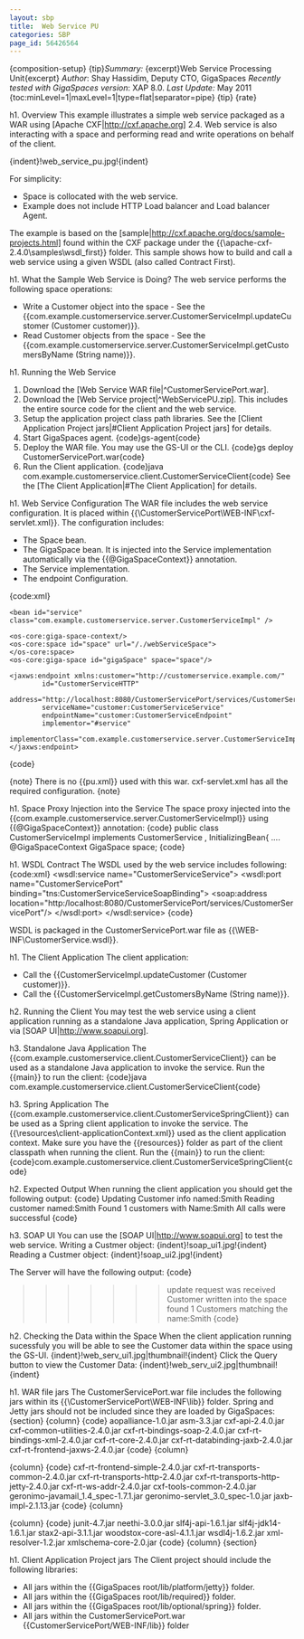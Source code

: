 ```yaml
---
layout: sbp
title:  Web Service PU
categories: SBP
page_id: 56426564
---
```


{composition-setup}
{tip}*Summary:* {excerpt}Web Service Processing Unit{excerpt}
*Author*: Shay Hassidim, Deputy CTO, GigaSpaces
*Recently tested with GigaSpaces version*: XAP 8.0.
*Last Update:* May 2011
{toc:minLevel=1|maxLevel=1|type=flat|separator=pipe}
{tip}
{rate}

h1. Overview
This example illustrates a simple web service packaged as a WAR using [Apache CXF|http://cxf.apache.org] 2.4. Web service is also interacting with a space and performing read and write operations on behalf of the client.

{indent}!web_service_pu.jpg!{indent}

For simplicity:
- Space is collocated with the web service.
- Example does not include HTTP Load balancer and Load balancer Agent.

The example is based on the [sample|http://cxf.apache.org/docs/sample-projects.html] found within the CXF package under the {{\apache-cxf-2.4.0\samples\wsdl_first}} folder. This sample shows how to build and call a web service using a given WSDL (also called Contract First).

h1. What the Sample Web Service is Doing?
The web service performs the following space operations:
- Write a Customer object into the space - See the {{com.example.customerservice.server.CustomerServiceImpl.updateCustomer (Customer customer)}}.
- Read Customer objects from the space - See the {{com.example.customerservice.server.CustomerServiceImpl.getCustomersByName (String name)}}.

h1. Running the Web Service
1. Download the [Web Service WAR file|^CustomerServicePort.war].
2. Download the [Web Service project|^WebServicePU.zip]. This includes the entire source code for the client and the web service.
3. Setup the application project class path libraries. See the [Client Application Project jars|#Client Application Project jars] for details.
4. Start GigaSpaces agent.
{code}gs-agent{code}
5. Deploy the WAR file. You may use the GS-UI or the CLI.
{code}gs deploy CustomerServicePort.war{code}
6. Run the Client application.
{code}java com.example.customerservice.client.CustomerServiceClient{code}
See the [The Client Application|#The Client Application] for details.

h1. Web Service Configuration
The WAR file includes the web service configuration. It is placed within {{\CustomerServicePort\WEB-INF\cxf-servlet.xml}}.
The configuration includes:
- The Space bean.
- The GigaSpace bean. It is injected into the Service implementation automatically via the {{@GigaSpaceContext}} annotation.
- The Service implementation.
- The endpoint Configuration.

{code:xml}
<?xml version="1.0" encoding="UTF-8"?>
<beans xmlns="http://www.springframework.org/schema/beans"
      	xmlns:xsi="http://www.w3.org/2001/XMLSchema-instance"
      	xmlns:jaxws="http://cxf.apache.org/jaxws"
      	xmlns:soap="http://cxf.apache.org/bindings/soap"
      	xmlns:os-core="http://www.openspaces.org/schema/core"
      	xmlns:os-events="http://www.openspaces.org/schema/events"
      	xmlns:os-remoting="http://www.openspaces.org/schema/remoting"
      	xsi:schemaLocation="
      	http://www.springframework.org/schema/beans http://www.springframework.org/schema/beans/spring-beans.xsd
        http://cxf.apache.org/bindings/soap http://cxf.apache.org/schemas/configuration/soap.xsd
        http://www.springframework.org/schema/context http://www.springframework.org/schema/context/spring-context.xsd
       	http://www.openspaces.org/schema/core http://www.openspaces.org/schema/8.0/core/openspaces-core.xsd
       	http://www.openspaces.org/schema/events http://www.openspaces.org/schema/8.0/events/openspaces-events.xsd
       	http://www.openspaces.org/schema/remoting http://www.openspaces.org/schema/8.0/remoting/openspaces-remoting.xsd
       	http://cxf.apache.org/jaxws http://cxf.apache.org/schemas/jaxws.xsd">

	<bean id="service" class="com.example.customerservice.server.CustomerServiceImpl" />

	<os-core:giga-space-context/>
  	<os-core:space id="space" url="/./webServiceSpace">
  	</os-core:space>
  	<os-core:giga-space id="gigaSpace" space="space"/>

  	<jaxws:endpoint xmlns:customer="http://customerservice.example.com/"
            id="CustomerServiceHTTP"
            address="http://localhost:8080/CustomerServicePort/services/CustomerServicePort"
            serviceName="customer:CustomerServiceService"
            endpointName="customer:CustomerServiceEndpoint"
            implementor="#service"
            implementorClass="com.example.customerservice.server.CustomerServiceImpl">
    </jaxws:endpoint>
</beans>
{code}

{note}
There is no {{pu.xml}} used with this war. cxf-servlet.xml has all the required configuration.
{note}

h1. Space Proxy Injection into the Service
The space proxy injected into the {{com.example.customerservice.server.CustomerServiceImpl}} using {{@GigaSpaceContext}} annotation:
{code}
public class CustomerServiceImpl implements CustomerService , InitializingBean{
....
    @GigaSpaceContext
    GigaSpace space;
{code}

h1. WSDL Contract
The WSDL used by the web service includes following:
{code:xml}
<wsdl:service name="CustomerServiceService">
	<wsdl:port name="CustomerServicePort" binding="tns:CustomerServiceServiceSoapBinding">
		<soap:address location="http:/localhost:8080/CustomerServicePort/services/CustomerServicePort"/>
	</wsdl:port>
</wsdl:service>
{code}

WSDL is packaged in the CustomerServicePort.war file as {{\WEB-INF\CustomerService.wsdl}}.

h1. The Client Application
The client application:
- Call the {{CustomerServiceImpl.updateCustomer (Customer customer)}}.
- Call the {{CustomerServiceImpl.getCustomersByName (String name)}}.

h2. Running the Client
You may test the web service using a client application running as a standalone Java application, Spring Application or via [SOAP UI|http://www.soapui.org].

h3. Standalone Java Application
The {{com.example.customerservice.client.CustomerServiceClient}} can be used as a standalone Java application to invoke the service. Run the {{main}} to run the client:
{code}java com.example.customerservice.client.CustomerServiceClient{code}

h3. Spring Application
The {{com.example.customerservice.client.CustomerServiceSpringClient}} can be used as a Spring client application to invoke the service. The {{\resources\client-applicationContext.xml}} used as the client application context. Make sure you have the {{resources}} folder as part of the client classpath when running the client.
Run the {{main}} to run the client:
{code}com.example.customerservice.client.CustomerServiceSpringClient{code}

h2. Expected Output
When running the client application you should get the following output:
{code}
Updating Customer info named:Smith
Reading customer named:Smith
Found 1 customers with Name:Smith
All calls were successful
{code}

h3. SOAP UI
You can use the [SOAP UI|http://www.soapui.org] to test the web service.
Writing a Custmer object:
{indent}!soap_ui1.jpg!{indent}
Reading a Custmer object:
{indent}!soap_ui2.jpg!{indent}

The Server will have the following output:
{code}
>>>>>>> update request was received
>>>>>>> Customer written into the space
found 1 Customers matching the name:Smith
{code}

h2. Checking the Data within the Space
When the client application running sucessfuly you will be able to see the Customer data within the space using the GS-UI.
{indent}!web_serv_ui1.jpg|thumbnail!{indent}
Click the Query button to view the Customer Data:
{indent}!web_serv_ui2.jpg|thumbnail!{indent}

h1. WAR file jars
The CustomerServicePort.war file includes the following jars within its {{\CustomerServicePort\WEB-INF\lib}} folder.
Spring and Jetty jars should not be included since they are loaded by GigaSpaces:
{section}
{column}
{code}
aopalliance-1.0.jar
asm-3.3.jar
cxf-api-2.4.0.jar
cxf-common-utilities-2.4.0.jar
cxf-rt-bindings-soap-2.4.0.jar
cxf-rt-bindings-xml-2.4.0.jar
cxf-rt-core-2.4.0.jar
cxf-rt-databinding-jaxb-2.4.0.jar
cxf-rt-frontend-jaxws-2.4.0.jar
{code}
{column}

{column}
{code}
cxf-rt-frontend-simple-2.4.0.jar
cxf-rt-transports-common-2.4.0.jar
cxf-rt-transports-http-2.4.0.jar
cxf-rt-transports-http-jetty-2.4.0.jar
cxf-rt-ws-addr-2.4.0.jar
cxf-tools-common-2.4.0.jar
geronimo-javamail_1.4_spec-1.7.1.jar
geronimo-servlet_3.0_spec-1.0.jar
jaxb-impl-2.1.13.jar
{code}
{column}

{column}
{code}
junit-4.7.jar
neethi-3.0.0.jar
slf4j-api-1.6.1.jar
slf4j-jdk14-1.6.1.jar
stax2-api-3.1.1.jar
woodstox-core-asl-4.1.1.jar
wsdl4j-1.6.2.jar
xml-resolver-1.2.jar
xmlschema-core-2.0.jar
{code}
{column}
{section}

h1. Client Application Project jars
The Client project should include the following libraries:
- All jars within the {{GigaSpaces root/lib/platform/jetty}} folder.
- All jars within the {{GigaSpaces root/lib/required}} folder.
- All jars within the {{GigaSpaces root/lib/optional/spring}} folder.
- All jars within the CustomerServicePort.war {{CustomerServicePort/WEB-INF/lib}} folder
